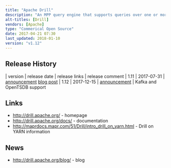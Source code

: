```yaml
---
title: "Apache Drill"
description: "An MPP query engine that supports queries over one or more underlying databases or datasets without first defining a schema and with the ability to join data from multiple datastores together.  Supports a range of underlying technologies including HDFS, NAS, HBase, MongoDB, MapR-DB, MapR-FS, Kafka, OpenTSDB, Amazon S3, Azure Blob Storage, Google Cloud Storage, JDBC, Avro, JSON and Parquet.  Pushes queries down to underlying datastores where possible, and supports an in-memory columnar datastore based on a schema free JSON document model for performing cross datastore query operations.  Supports dynamic schema discovery, with support for complex and nested types, including a number of SQL extensions.  Supports standard SQL, UDFs (including Hive UDFs) and comes with JDBC and ODBC drivers, a REST API, plus a shell, web console and C++ API. Designed to be horizontally scalable and to support high throughput and low latency use cases, and can run over YARN.  Supports Kerberos and username/password authentication, plus a full authorisation model. Created by MapR Based on Google's Dremel paper, donated to the Apache Foundation in September 2012, graduating in November 2014, with a 1.0 release in May 2015, and is still under active development"
alt-titles: [Drill]
vendors: [Apache]
type: "Commerical Open Source"
date: 2017-04-21 07:30
last_updated: 2018-01-10
version: "v1.12"
---
```

## Release History

| version | release date | release links | release comment
| 1.11 | 2017-07-31 | [announcement](http://drill.apache.org/blog/2017/07/31/drill-1.11-released/) [blog post](https://community.mapr.com/community/products/blog/2017/11/29/apache-drill-version-111-on-mapr-release-overview)
| 1.12 | 2017-12-15 | [announcement](http://drill.apache.org/blog/2017/12/15/drill-1.12-released/) | Kafka and OpenTSDB support

## Links

* <http://drill.apache.org/> - homepage
* <http://drill.apache.org/docs/> - documentation
* <http://maprdocs.mapr.com/51/Drill/intro_drill_on_yarn.html> - Drill on YARN information

## News

* <http://drill.apache.org/blog/> - blog